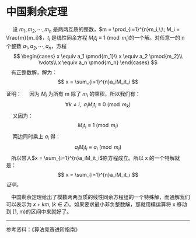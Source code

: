 # 中国剩余定理
&emsp; 设 $m_1, m_2, \cdots, m_n$ 是两两互质的整数，$m = \prod_{i=1}^{n}m_i,\;\; M_i = \frac{m}{m_i}$，$t_i$ 是线性同余方程 $M_it_i \equiv 1 \pmod {m_i}$的一个解。对任意一的 n 个整数 $a_1, a_2, \cdots, a_n$，方程
$$
\begin{cases}
x \equiv a_1 \pmod{m_1}\\
x \equiv a_2 \pmod{m_2}\\
\vdots\\
x \equiv a_n \pmod{m_n}
\end{cases}
$$ 
&emsp;有正整数解，解为：
$$ x = \sum_{i=1}^{n}a_iM_it_i $$

证明：
&emsp; 因为 $M_i$ 为所有 m 除了 $m_i$ 的乘积，所以我们有：
$$ \forall k \neq i, \;\;  a_iM_it_i \equiv 0 \pmod{m_k}$$
&emsp; 又因为：
$$ M_it_i \equiv 1 \pmod{m_i} $$
&emsp; 两边同时乘上 $a_i$ 得：
$$ a_iM_it_i \equiv a_i \pmod {m_i} $$
&emsp;所以带入$x = \sum_{i=1}^{n}a_iM_it_i$原方程成立。所以 x 的一个特解就是：
$$ x = \sum_{i=1}^{n}a_iM_it_i $$
*证毕。*

&emsp;中国剩余定理给出了模数两两互质的线性同余方程组的一个特殊解，而通解我们可以表示为 $x + km, (k \in Z)$。如果要求最小非负整数解，那就用模运算将 x 移动到 [1, m)的区间中来就好了。

----
参考资料：《算法竞赛进阶指南》